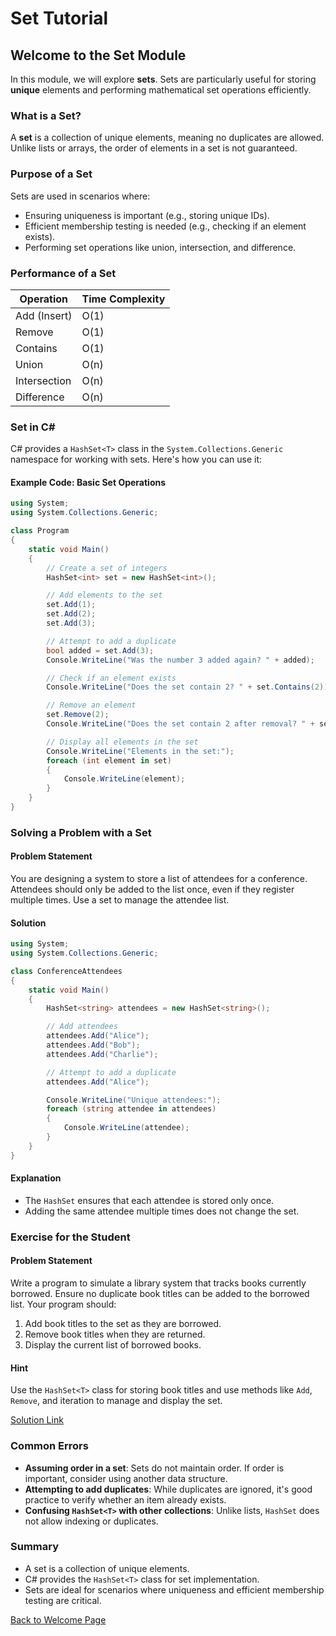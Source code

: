 # Set Tutorial

## Welcome to the Set Module

In this module, we will explore **sets**. Sets are particularly useful for storing **unique** elements and performing mathematical set operations efficiently.

### What is a Set?

A **set** is a collection of unique elements, meaning no duplicates are allowed. Unlike lists or arrays, the order of elements in a set is not guaranteed.

### Purpose of a Set

Sets are used in scenarios where:

- Ensuring uniqueness is important (e.g., storing unique IDs).
- Efficient membership testing is needed (e.g., checking if an element exists).
- Performing set operations like union, intersection, and difference.

### Performance of a Set

| Operation      | Time Complexity |
|----------------|-----------------|
| Add (Insert)   | O(1)            |
| Remove         | O(1)            |
| Contains       | O(1)            |
| Union          | O(n)            |
| Intersection   | O(n)            |
| Difference     | O(n)            |

### Set in C#

C# provides a `HashSet<T>` class in the `System.Collections.Generic` namespace for working with sets. Here's how you can use it:

#### Example Code: Basic Set Operations
```csharp
using System;
using System.Collections.Generic;

class Program
{
    static void Main()
    {
        // Create a set of integers
        HashSet<int> set = new HashSet<int>();

        // Add elements to the set
        set.Add(1);
        set.Add(2);
        set.Add(3);

        // Attempt to add a duplicate
        bool added = set.Add(3);
        Console.WriteLine("Was the number 3 added again? " + added);

        // Check if an element exists
        Console.WriteLine("Does the set contain 2? " + set.Contains(2));

        // Remove an element
        set.Remove(2);
        Console.WriteLine("Does the set contain 2 after removal? " + set.Contains(2));

        // Display all elements in the set
        Console.WriteLine("Elements in the set:");
        foreach (int element in set)
        {
            Console.WriteLine(element);
        }
    }
}
```

### Solving a Problem with a Set

#### Problem Statement
You are designing a system to store a list of attendees for a conference. Attendees should only be added to the list once, even if they register multiple times. Use a set to manage the attendee list.  

#### Solution
```csharp
using System;
using System.Collections.Generic;

class ConferenceAttendees
{
    static void Main()
    {
        HashSet<string> attendees = new HashSet<string>();

        // Add attendees
        attendees.Add("Alice");
        attendees.Add("Bob");
        attendees.Add("Charlie");

        // Attempt to add a duplicate
        attendees.Add("Alice");

        Console.WriteLine("Unique attendees:");
        foreach (string attendee in attendees)
        {
            Console.WriteLine(attendee);
        }
    }
}
```

#### Explanation
- The `HashSet` ensures that each attendee is stored only once.
- Adding the same attendee multiple times does not change the set.

### Exercise for the Student

#### Problem Statement
Write a program to simulate a library system that tracks books currently borrowed. Ensure no duplicate book titles can be added to the borrowed list. Your program should:

1. Add book titles to the set as they are borrowed.
2. Remove book titles when they are returned.
3. Display the current list of borrowed books.

#### Hint
Use the `HashSet<T>` class for storing book titles and use methods like `Add`, `Remove`, and iteration to manage and display the set.

[Solution Link](solutions/library_system_solution.cs)

### Common Errors

- **Assuming order in a set**: Sets do not maintain order. If order is important, consider using another data structure.
- **Attempting to add duplicates**: While duplicates are ignored, it's good practice to verify whether an item already exists.
- **Confusing `HashSet<T>` with other collections**: Unlike lists, `HashSet` does not allow indexing or duplicates.

### Summary
- A set is a collection of unique elements.
- C# provides the `HashSet<T>` class for set implementation.
- Sets are ideal for scenarios where uniqueness and efficient membership testing are critical.

[Back to Welcome Page](welcome.md)